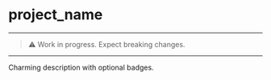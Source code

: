 # project_name 

---
> ⚠️ Work in progress. Expect breaking changes.
---

Charming description with optional badges.
